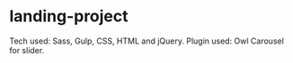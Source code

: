 # landing-project

Tech used: Sass, Gulp, CSS, HTML and jQuery.
Plugin used: Owl Carousel for slider.
